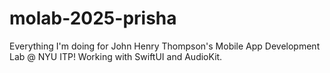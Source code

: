 # molab-2025-prisha
  Everything I'm doing for John Henry Thompson's Mobile App Development Lab @ NYU ITP! Working with SwiftUI and AudioKit.

